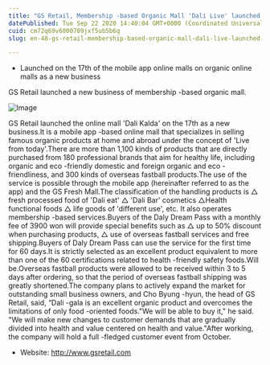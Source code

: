 ```yaml
---
title: "GS Retail, Membership -based Organic Mall 'Dali Live' launched new business"
datePublished: Tue Sep 22 2020 14:40:04 GMT+0000 (Coordinated Universal Time)
cuid: cm72q69v6000709jxf5ub5b6q
slug: en-48-gs-retail-membership-based-organic-mall-dali-live-launched-new-business

---
```



- Launched on the 17th of the mobile app online malls on organic online malls as a new business

GS Retail launched a new business of membership -based organic mall.

![Image](https://cdn.hashnode.com/res/hashnode/image/upload/v1739413979560/becbf41d-8acc-4c35-969c-2d5dff3f7d40.jpeg)

GS Retail launched the online mall 'Dali Kalda' on the 17th as a new business.It is a mobile app -based online mall that specializes in selling famous organic products at home and abroad under the concept of 'Live from today'.There are more than 1,100 kinds of products that are directly purchased from 180 professional brands that aim for healthy life, including organic and eco -friendly domestic and foreign organic and eco -friendliness, and 300 kinds of overseas fastball products.The use of the service is possible through the mobile app (hereinafter referred to as the app) and the GS Fresh Mall.The classification of the handling products is △ fresh processed food of 'Dali eat' △ 'Dali Bar' cosmetics △Health functional foods △ life goods of 'different use', etc. It also operates membership -based services.Buyers of the Daly Dream Pass with a monthly fee of 3900 won will provide special benefits such as △ up to 50% discount when purchasing products, △ use of overseas fastball services and free shipping.Buyers of Daly Dream Pass can use the service for the first time for 60 days.It is strictly selected as an excellent product equivalent to more than one of the 60 certifications related to health -friendly safety foods.Will be.Overseas fastball products were allowed to be received within 3 to 5 days after ordering, so that the period of overseas fastball shipping was greatly shortened.The company plans to actively expand the market for outstanding small business owners, and Cho Byung -hyun, the head of GS Retail, said, “Dali -gala is an excellent organic product and overcomes the limitations of only food -oriented foods."We will be able to buy it," he said. "We will make new changes to customer demands that are gradually divided into health and value centered on health and value."After working, the company will hold a full -fledged customer event from October.

- Website: http://www.gsretail.com